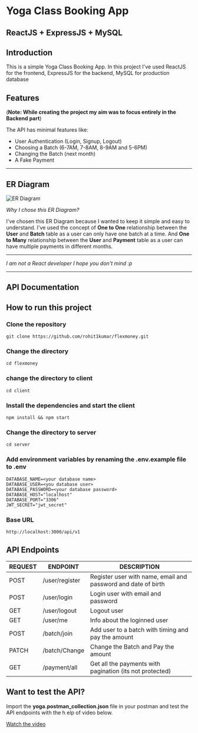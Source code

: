 # Yoga Class Booking App

## ReactJS + ExpressJS + MySQL
## Introduction
This is a simple Yoga Class Booking App. In this project I've used ReactJS for the frontend, ExpressJS for the backend, MySQL for production database

## Features
(**Note: While creating the project my aim was to focus entirely in the Backend part**)

 The API has minimal features like:
- User Authentication (Login, Signup, Logout)
- Choosing a Batch (6-7AM, 7-8AM, 8-9AM and 5-6PM)
- Changing the Batch (next month)
- A Fake Payment
---
## ER Diagram
![ER Diagram](https://i.imgur.com/JZqlNFs.png)

 *Why I chose this ER Diagram?*

 I've chosen this ER Diagram because I wanted to keep it simple and easy to understand. I've used the concept of **One to One** relationship between the **User** and **Batch** table as a user can only have one batch at a time. And **One to Many** relationship between the **User** and **Payment** table as a user can have multiple payments in different months.

 ---

*I am not a React developer I hope you don't mind :p*

---

## API Documentation
## How to run this project
### Clone the repository
    git clone https://github.com/rohit1kumar/flexmoney.git

### Change the directory
    cd flexmoney

### change the directory to client
    cd client

### Install the dependencies and start the client
    npm install && npm start
### Change the directory to server
    cd server
### Add environment variables by renaming the .env.example file to .env

    DATABASE_NAME=<your database name>
    DATABASE_USER=<you database user>
    DATABASE_PASSWORD=<your database password>
    DATABASE_HOST="localhost"
    DATABASE_PORT="3306"
    JWT_SECRET="jwt_secret"
### Base URL
    http://localhost:3000/api/v1
## API Endpoints
|  REQUEST  |  ENDPOINT         |  DESCRIPTION
|    ---    |    ---            |     ---
| POST      | /user/register    | Register user with name, email and password and date of birth
| POST      | /user/login       | Login user with email and password
| GET       | /user/logout      | Logout user
| GET       | /user/me          | Info about the loginned user
| POST      | /batch/join       | Add user to a batch with timing and pay the amount
| PATCH     | /batch/Change     | Change the Batch and Pay the amount
| GET       | /payment/all      | Get all the payments with pagination (its not protected)

## Want to test the API?

Import the **yoga.postman_collection.json** file in your postman and test the API endpoints with the h
elp of video below.

[Watch the video](https://www.youtube.com/watch?v=46YU0-6wXVs)
